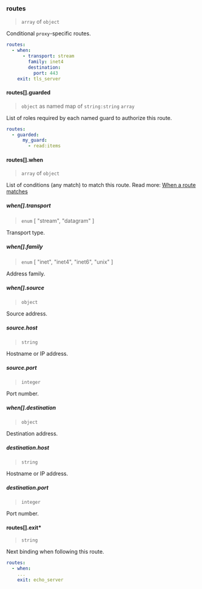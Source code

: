 ### routes

> `array` of `object`

Conditional `proxy`-specific routes.

```yaml
routes:
  - when:
      - transport: stream
        family: inet4
        destination:
          port: 443
    exit: tls_server
```

#### routes[].guarded

> `object` as named map of `string:string` `array`

List of roles required by each named guard to authorize this route.

```yaml
routes:
  - guarded:
      my_guard:
        - read:items
```

#### routes[].when

> `array` of `object`

List of conditions (any match) to match this route.
Read more: [When a route matches](../../../../concepts/bindings.md#when-a-route-matches)

##### when[].transport

> `enum` [ "stream", "datagram" ]

Transport type.

##### when[].family

> `enum` [ "inet", "inet4", "inet6", "unix" ]

Address family.

##### when[].source

> `object`

Source address.

##### source.host

> `string`

Hostname or IP address.

##### source.port

> `integer`

Port number.

##### when[].destination

> `object`

Destination address.

##### destination.host

> `string`

Hostname or IP address.

##### destination.port

> `integer`

Port number.

#### routes[].exit\*

> `string`

Next binding when following this route.

```yaml
routes:
  - when:
    ...
    exit: echo_server
```
